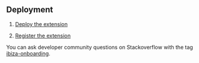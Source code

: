 <a name="deployment"></a>
## Deployment

1. [Deploy the extension](portalfx-extensions-onboarding3-deployment.md)

1. [Register the extension](portalfx-extensions-onboarding3-registration.md)

You can ask developer community questions on Stackoverflow with the tag [ibiza-onboarding](https://stackoverflow.microsoft.com/questions/tagged/ibiza-onboarding).